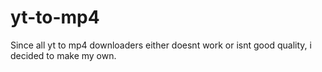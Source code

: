 # yt-to-mp4
Since all yt to mp4 downloaders either doesnt work or isnt good quality, i decided to make my own.
